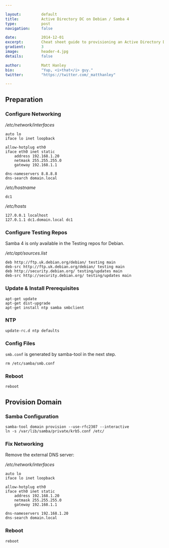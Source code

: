 ```yaml
---

layout:			default
title:  		Active Directory DC on Debian / Samba 4
type:			post
navigation: 	false

date:   		2014-12-01
excerpt: 		Cheat sheet guide to provisioning an Active Directory Domain Controller with Samba 4 on Debian
gradient: 		3
image: 			header-4.jpg
details:		false

author: 		Matt Hanley
bio: 			"Yup, <i>that</i> guy."
twitter: 		"https://twitter.com/_matthanley"

---
```


## Preparation

### Configure Networking

_/etc/network/interfaces_

	auto lo
	iface lo inet loopback

	allow-hotplug eth0
	iface eth0 inet static
		address 192.168.1.20
		netmask 255.255.255.0
		gateway 192.168.1.1

	dns-nameservers 8.8.8.8
	dns-search domain.local

_/etc/hostname_

	dc1

_/etc/hosts_

	127.0.0.1 localhost
	127.0.1.1 dc1.domain.local dc1

### Configure Testing Repos

Samba 4 is only available in the Testing repos for Debian.

_/etc/apt/sources.list_

	deb http://ftp.uk.debian.org/debian/ testing main
	deb-src http://ftp.uk.debian.org/debian/ testing main
	deb http://security.debian.org/ testing/updates main
	deb-src http://security.debian.org/ testing/updates main

### Update & Install Prerequisites

	apt-get update
	apt-get dist-upgrade
	apt-get install ntp samba smbclient

### NTP

	update-rc.d ntp defaults

### Config Files

`smb.conf` is generated by samba-tool in the next step.

	rm /etc/samba/smb.conf

### Reboot

	reboot

## Provision Domain

### Samba Configuration

	samba-tool domain provision --use-rfc2307 --interactive
	ln -s /var/lib/samba/private/krb5.conf /etc/

### Fix Networking

Remove the external DNS server:

_/etc/network/interfaces_

	auto lo
	iface lo inet loopback

	allow-hotplug eth0
	iface eth0 inet static
		address 192.168.1.20
		netmask 255.255.255.0
		gateway 192.168.1.1

	dns-nameservers 192.168.1.20
	dns-search domain.local

### Reboot

	reboot
